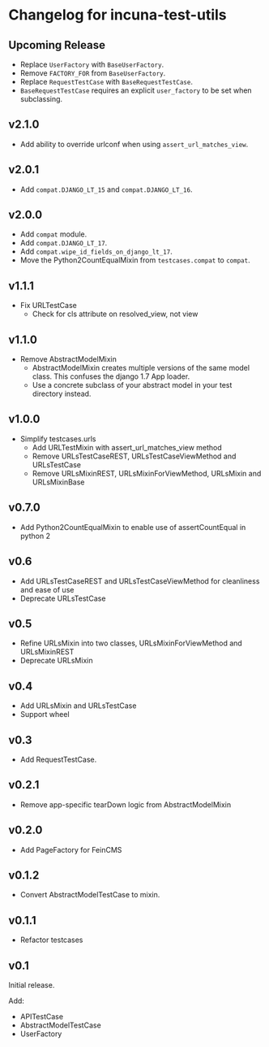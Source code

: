 Changelog for incuna-test-utils
============================

Upcoming Release
------
* Replace `UserFactory` with `BaseUserFactory`.
* Remove `FACTORY_FOR` from `BaseUserFactory`.
* Replace `RequestTestCase` with `BaseRequestTestCase`.
* `BaseRequestTestCase` requires an explicit `user_factory` to be set when
  subclassing.

v2.1.0
------
* Add ability to override urlconf when using `assert_url_matches_view`.

v2.0.1
------
* Add `compat.DJANGO_LT_15` and `compat.DJANGO_LT_16`.

v2.0.0
------

* Add `compat` module.
* Add `compat.DJANGO_LT_17`.
* Add `compat.wipe_id_fields_on_django_lt_17`.
* Move the Python2CountEqualMixin from `testcases.compat` to `compat`.

v1.1.1
------

* Fix URLTestCase
    * Check for cls attribute on resolved_view, not view

v1.1.0
------
* Remove AbstractModelMixin
    * AbstractModelMixin creates multiple versions of the same model class. This
      confuses the django 1.7 App loader.
    * Use a concrete subclass of your abstract model in your test directory
      instead.

v1.0.0
------
* Simplify testcases.urls
    * Add URLTestMixin with assert_url_matches_view method
    * Remove URLsTestCaseREST, URLsTestCaseViewMethod and URLsTestCase
    * Remove URLsMixinREST, URLsMixinForViewMethod, URLsMixin and URLsMixinBase

v0.7.0
------
* Add Python2CountEqualMixin to enable use of assertCountEqual in python 2

v0.6
------
* Add URLsTestCaseREST and URLsTestCaseViewMethod for cleanliness and ease of use
* Deprecate URLsTestCase

v0.5
------
* Refine URLsMixin into two classes, URLsMixinForViewMethod and URLsMixinREST
* Deprecate URLsMixin

v0.4
------
* Add URLsMixin and URLsTestCase
* Support wheel

v0.3
------
* Add RequestTestCase.


v0.2.1
------
* Remove app-specific tearDown logic from AbstractModelMixin


v0.2.0
------
* Add PageFactory for FeinCMS

v0.1.2
------
* Convert AbstractModelTestCase to mixin.


v0.1.1
------
* Refactor testcases

v0.1
------
Initial release.

Add:

* APITestCase
* AbstractModelTestCase
* UserFactory

